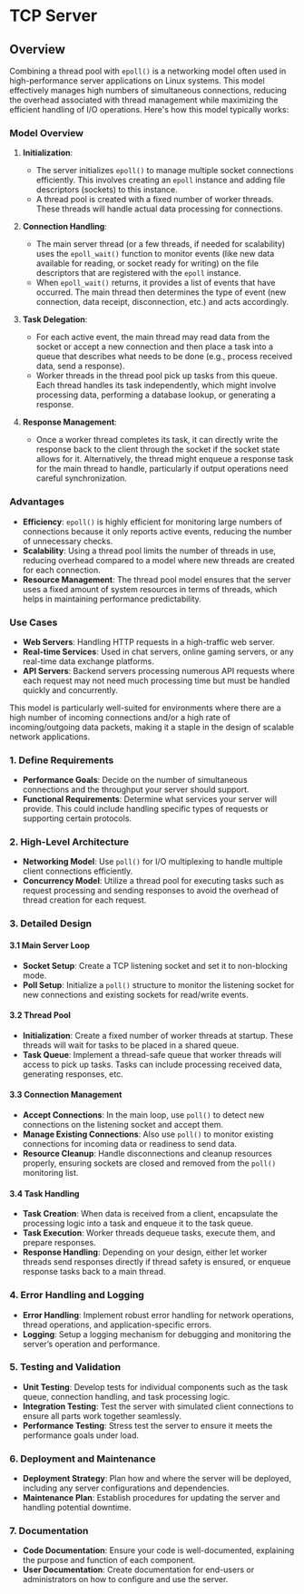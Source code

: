 # TCP Server

## Overview

Combining a thread pool with `epoll()` is a networking model often used in high-performance server applications on Linux systems. This model effectively manages high numbers of simultaneous connections, reducing the overhead associated with thread management while maximizing the efficient handling of I/O operations. Here's how this model typically works:

### Model Overview

1. **Initialization**:
   - The server initializes `epoll()` to manage multiple socket connections efficiently. This involves creating an `epoll` instance and adding file descriptors (sockets) to this instance.
   - A thread pool is created with a fixed number of worker threads. These threads will handle actual data processing for connections.

2. **Connection Handling**:
   - The main server thread (or a few threads, if needed for scalability) uses the `epoll_wait()` function to monitor events (like new data available for reading, or socket ready for writing) on the file descriptors that are registered with the `epoll` instance.
   - When `epoll_wait()` returns, it provides a list of events that have occurred. The main thread then determines the type of event (new connection, data receipt, disconnection, etc.) and acts accordingly.

3. **Task Delegation**:
   - For each active event, the main thread may read data from the socket or accept a new connection and then place a task into a queue that describes what needs to be done (e.g., process received data, send a response).
   - Worker threads in the thread pool pick up tasks from this queue. Each thread handles its task independently, which might involve processing data, performing a database lookup, or generating a response.

4. **Response Management**:
   - Once a worker thread completes its task, it can directly write the response back to the client through the socket if the socket state allows for it. Alternatively, the thread might enqueue a response task for the main thread to handle, particularly if output operations need careful synchronization.

### Advantages

- **Efficiency**: `epoll()` is highly efficient for monitoring large numbers of connections because it only reports active events, reducing the number of unnecessary checks.
- **Scalability**: Using a thread pool limits the number of threads in use, reducing overhead compared to a model where new threads are created for each connection.
- **Resource Management**: The thread pool model ensures that the server uses a fixed amount of system resources in terms of threads, which helps in maintaining performance predictability.

### Use Cases

- **Web Servers**: Handling HTTP requests in a high-traffic web server.
- **Real-time Services**: Used in chat servers, online gaming servers, or any real-time data exchange platforms.
- **API Servers**: Backend servers processing numerous API requests where each request may not need much processing time but must be handled quickly and concurrently.

This model is particularly well-suited for environments where there are a high number of incoming connections and/or a high rate of incoming/outgoing data packets, making it a staple in the design of scalable network applications.

### 1. Define Requirements

- **Performance Goals**: Decide on the number of simultaneous connections and the throughput your server should support.
- **Functional Requirements**: Determine what services your server will provide. This could include handling specific types of requests or supporting certain protocols.

### 2. High-Level Architecture

- **Networking Model**: Use `poll()` for I/O multiplexing to handle multiple client connections efficiently.
- **Concurrency Model**: Utilize a thread pool for executing tasks such as request processing and sending responses to avoid the overhead of thread creation for each request.

### 3. Detailed Design

#### 3.1 Main Server Loop

- **Socket Setup**: Create a TCP listening socket and set it to non-blocking mode.
- **Poll Setup**: Initialize a `poll()` structure to monitor the listening socket for new connections and existing sockets for read/write events.
  
#### 3.2 Thread Pool

- **Initialization**: Create a fixed number of worker threads at startup. These threads will wait for tasks to be placed in a shared queue.
- **Task Queue**: Implement a thread-safe queue that worker threads will access to pick up tasks. Tasks can include processing received data, generating responses, etc.

#### 3.3 Connection Management

- **Accept Connections**: In the main loop, use `poll()` to detect new connections on the listening socket and accept them.
- **Manage Existing Connections**: Also use `poll()` to monitor existing connections for incoming data or readiness to send data.
- **Resource Cleanup**: Handle disconnections and cleanup resources properly, ensuring sockets are closed and removed from the `poll()` monitoring list.

#### 3.4 Task Handling

- **Task Creation**: When data is received from a client, encapsulate the processing logic into a task and enqueue it to the task queue.
- **Task Execution**: Worker threads dequeue tasks, execute them, and prepare responses.
- **Response Handling**: Depending on your design, either let worker threads send responses directly if thread safety is ensured, or enqueue response tasks back to a main thread.

### 4. Error Handling and Logging

- **Error Handling**: Implement robust error handling for network operations, thread operations, and application-specific errors.
- **Logging**: Setup a logging mechanism for debugging and monitoring the server’s operation and performance.

### 5. Testing and Validation

- **Unit Testing**: Develop tests for individual components such as the task queue, connection handling, and task processing logic.
- **Integration Testing**: Test the server with simulated client connections to ensure all parts work together seamlessly.
- **Performance Testing**: Stress test the server to ensure it meets the performance goals under load.

### 6. Deployment and Maintenance

- **Deployment Strategy**: Plan how and where the server will be deployed, including any server configurations and dependencies.
- **Maintenance Plan**: Establish procedures for updating the server and handling potential downtime.

### 7. Documentation

- **Code Documentation**: Ensure your code is well-documented, explaining the purpose and function of each component.
- **User Documentation**: Create documentation for end-users or administrators on how to configure and use the server.


